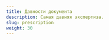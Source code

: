 ```yaml
---
title: Давности документа
description: Самая давняя экспертиза.
slug: prescription
weight: 30
---
```

